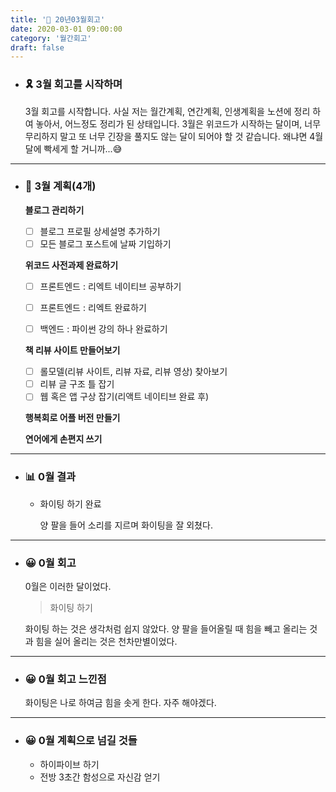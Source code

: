 ```yaml
---
title: '🌈 20년03월회고'
date: 2020-03-01 09:00:00
category: '월간회고'
draft: false
---
```


- ###  🎗 3월 회고를 시작하며

  3월 회고를 시작합니다. 사실 저는 월간계획, 연간계획, 인생계획을 노션에 정리 하여 놓아서, 어느정도 정리가 된 상태입니다. 3월은 위코드가 시작하는 달이며, 너무 무리하지 말고 또 너무 긴장을 풀지도 않는 달이 되어야 할 것 같습니다. 왜냐면 4월달에 빡세게 할 거니까...😅

---

- ### 📅 3월 계획(4개)

  **블로그 관리하기**

  - [ ] 블로그 프로필 상세설명 추가하기
  - [ ] 모든 블로그 포스트에 날짜 기입하기

  **위코드 사전과제 완료하기**

  - [ ] 프론트엔드 : 리엑트 네이티브 공부하기
  - [ ] 프론트엔드 : 리엑트 완료하기

  - [ ] 백엔드 : 파이썬 강의 하나 완료하기

  **책 리뷰 사이트 만들어보기**

  - [ ] 롤모델(리뷰 사이트, 리뷰 자료, 리뷰 영상) 찾아보기
  - [ ] 리뷰 글 구조 틀 잡기
  - [ ] 웹 혹은 앱 구상 잡기(리액트 네이티브 완료 후)

  **행복회로 어플 버전 만들기**

  **연어에게 손편지 쓰기**

---

- ### 📊 0월 결과

  - 화이팅 하기 완료

    양 팔을 들어 소리를 지르며 화이팅을 잘 외쳤다.

---

- ### 😀 0월 회고

  0월은 이러한 달이었다.

  > 화이팅 하기

  화이팅 하는 것은 생각처럼 쉽지 않았다. 양 팔을 들어올릴 때 힘을 빼고 올리는 것과 힘을 실어 올리는 것은 천차만별이었다.

---

- ### 😀 0월 회고 느낀점

  화이팅은 나로 하여금 힘을 솟게 한다. 자주 해야겠다.

---

- ### 😀 0월 계획으로 넘길 것들

  - 하이파이브 하기
  - 전방 3초간 함성으로 자신감 얻기
